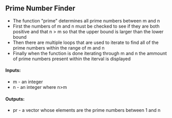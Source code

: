## Prime Number Finder
* The function "prime" determines all prime numbers between m and n
* First the numbers of m and n must be checked to see if they are both positive and that n > m so that the upper bound is larger than the lower bound
* Then there are multiple loops that are used to iterate to find all of the prime numbers within the range of m and n
* Finally when the function is done iterating through m and n the ammount of prime numbers present within the iterval is displayed 
#### Inputs: 
* m - an integer
* n - an integer where n>m
#### Outputs:
* pr - a vector whose elements are the prime numbers between 1 and n
